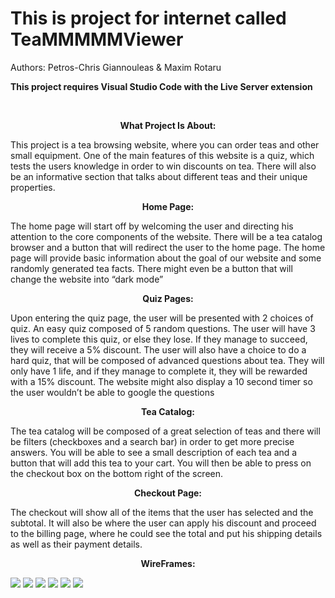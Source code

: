 # This is project for internet called TeaMMMMMViewer

<p>Authors: Petros-Chris Giannouleas & Maxim Rotaru</p>
<p><b>This project requires Visual Studio Code with the Live Server extension</b></p>

<br>

<p align = "center"><b>What Project Is About:</b> </p>
<p>
  This project is a tea browsing website, where you can order teas and other small equipment. One of the main features of this website is a quiz, which tests the users knowledge in order to win discounts on tea. There will also be an informative section that talks about different teas and their unique properties. 
</p>

<p align = "center"><b>Home Page:</b> </p>
<p>
  The home page will start off by welcoming the user and directing his attention to the core components of the website. There will be a tea catalog browser and a button that will redirect the user to the home page. The home page will provide basic information about the goal of our website and some randomly generated tea facts. There might even be a button that will change the website into “dark mode”
</p>

<p align = "center"><b>Quiz Pages:</b> </p>
<p>
  Upon entering the quiz page, the user will be presented with 2 choices of quiz. An easy quiz composed of 5 random questions. The user will have 3 lives to complete this quiz, or else they lose. If they manage to succeed, they will receive a 5% discount. The user will also have a choice to do a hard quiz, that will be composed of advanced questions about tea. They will only have 1 life, and if they manage to complete it, they will be rewarded with a 15% discount. The website might also display a 10 second timer so the user wouldn’t be able to google the questions
</p>

<p align = "center"><b>Tea Catalog:</b> </p>
<p>
	The tea catalog will be composed of a great selection of teas and there will be filters (checkboxes and a search bar) in order to get more precise answers. You will be able to see a small description of each tea and a button that will add this tea to your cart. You will then be able to press on the checkout box on the bottom right of the screen.
</p>
 
<p align = "center"><b>Checkout Page:</b> </p>
<p>
  The checkout will show all of the items that the user has selected and the subtotal. It will also be where the user can apply his discount and proceed to the billing page, where he could see the total and put his shipping details as well as their payment details.
</p>

<p align = "center"><b>WireFrames:</b> </p>

![](ReadME/HomePage.png)
![](ReadME/QuizPage.png)
![](ReadME/QuizPages.png)
![](ReadME/CatalogPage.png)
![](ReadME/CheckoutPage.png)
![](ReadME/BillingPage.png)




